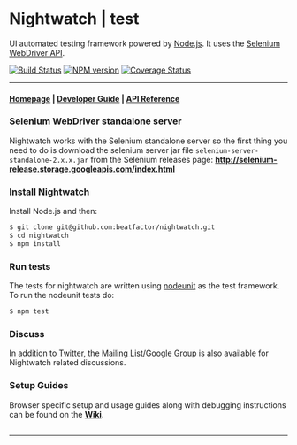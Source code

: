 # Nightwatch | test

UI automated testing framework powered by [Node.js](http://nodejs.org/). It uses the [Selenium WebDriver API](https://code.google.com/p/selenium/wiki/JsonWireProtocol).

[![Build Status](https://travis-ci.org/beatfactor/nightwatch.png?branch=master)](https://travis-ci.org/beatfactor/nightwatch) [![NPM version](https://badge.fury.io/js/nightwatch.png)](http://badge.fury.io/js/nightwatch) [![Coverage Status](https://coveralls.io/repos/beatfactor/nightwatch/badge.png?branch=master)](https://coveralls.io/r/beatfactor/nightwatch?branch=master)

***

#### [Homepage](http://nightwatchjs.org) | [Developer Guide](http://nightwatchjs.org/guide) | [API Reference](http://nightwatchjs.org/api)

### Selenium WebDriver standalone server
Nightwatch works with the Selenium standalone server so the first thing you need to do is download the selenium server jar file `selenium-server-standalone-2.x.x.jar` from the Selenium releases page:
**http://selenium-release.storage.googleapis.com/index.html**

### Install Nightwatch
Install Node.js and then:
```sh
$ git clone git@github.com:beatfactor/nightwatch.git
$ cd nightwatch
$ npm install
```

### Run tests
The tests for nightwatch are written using [nodeunit](https://github.com/caolan/nodeunit) as the test framework. To run the nodeunit tests do:
```sh
$ npm test
```

### Discuss
In addition to [Twitter](https://twitter.com/nightwatchjs), the [Mailing List/Google Group](https://groups.google.com/forum/#!forum/nightwatchjs) is also available for Nightwatch related discussions.

### Setup Guides
Browser specific setup and usage guides along with debugging instructions can be found on the [**Wiki**](https://github.com/beatfactor/nightwatch/wiki).

##
---
##

